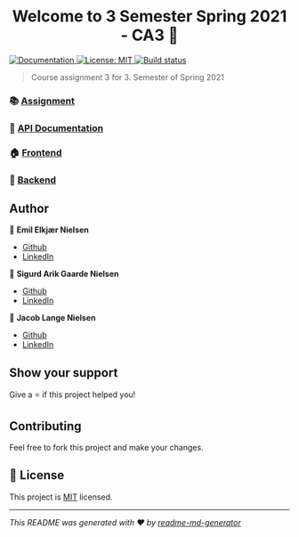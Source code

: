 <h1 align="center">Welcome to 3 Semester Spring 2021 - CA3 👋</h1>
<p>
  <a href="tba" target="_blank">
    <img alt="Documentation" src="https://img.shields.io/badge/documentation-yes-brightgreen.svg" />
  </a>
  <a href="LICENSE" target="_blank">
    <img alt="License: MIT" src="https://img.shields.io/badge/License-MIT-yellow.svg" />
  </a>
  <a href="https://travis-ci.com/codergram/3SEM-CA2" target="_blank">
    <img alt="Build status" src="https://travis-ci.com/codergram/3SEM-CA2.svg?token=9yP3z9qzYHPxRf7MSmsT&branch=main" />
  </a>
</p>

> Course assignment 3 for 3. Semester of Spring 2021

### 📚 [Assignment](https://docs.google.com/document/d/1gAuwqsj-IhPBNk2KQ96Aku0S1suwfOXdC_-Ux9omVtc/)
### 📜 [API Documentation](https://documenter.getpostman.com/view/13817901/Tz5wXafa)
### 🏠 [Frontend](https://codergram.me/ca2/)
### 📡 [Backend](https://api.codergram.me/ca2/)

## Author

👤 **Emil Elkjær Nielsen**

* [Github](https://github.com/eelkjaer)
* [LinkedIn](https://linkedin.com/in/emil-elkjær)

👤 **Sigurd Arik Gaarde Nielsen**

* [Github](https://github.com/ariktwena)
* [LinkedIn](https://www.linkedin.com/in/arik-gaarde-nielsen-3a54255/)

👤 **Jacob Lange Nielsen**

* [Github](https://github.com/Langeeee)
* [LinkedIn](https://linkedin.com/in/jacob-lange-nielsen-28219b1a8)


## Show your support

Give a ⭐️ if this project helped you!

## Contributing

Feel free to fork this project and make your changes.

## 📝 License

This project is [MIT](LICENSE) licensed.

***
_This README was generated with ❤️ by [readme-md-generator](https://github.com/kefranabg/readme-md-generator)_
